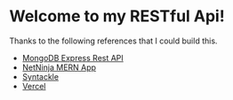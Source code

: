 # Welcome to my RESTful Api!

Thanks to the following references that I could build this.

- [MongoDB Express Rest API](https://github.com/mongodb-developer/mongodb-express-rest-api-example)
- [NetNinja MERN App](https://www.youtube.com/@NetNinja)
- [Syntackle](https://syntackle.live/blog/how-to-create-and-deploy-an-express-js-app-to-vercel-ljgvGrsCH7ioHsAxuw3G/)
- [Vercel](https://vercel.com/guides/using-express-with-vercel)
